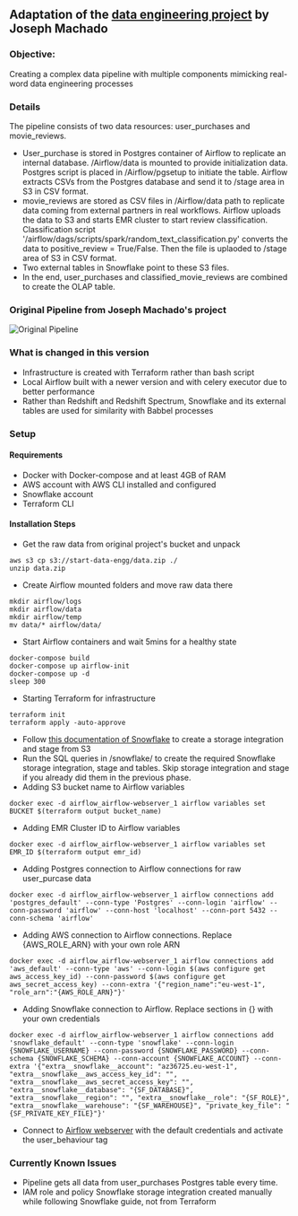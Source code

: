 ## Adaptation of the [data engineering project](https://www.startdataengineering.com/post/data-engineering-project-for-beginners-batch-edition/) by Joseph Machado

### Objective:
Creating a complex data pipeline with multiple components mimicking real-word data engineering processes

### Details
The pipeline consists of two data resources: user_purchases and movie_reviews.
- User_purchase is stored in Postgres container of Airflow to replicate an internal database. /Airflow/data is mounted to provide initialization data. Postgres script is placed in /Airflow/pgsetup to initiate the table. Airflow extracts CSVs from the Postgres database and send it to /stage area in S3 in CSV format.
- movie_reviews are stored as CSV files in /Airflow/data path to replicate data coming from external partners in real workflows. Airflow uploads the data to S3 and starts EMR cluster to start review classification. Classification script '/airflow/dags/scripts/spark/random_text_classification.py' converts the data to positive_review = True/False. Then the file is uplaoded to /stage area of S3 in CSV format.
- Two external tables in Snowflake point to these S3 files.
- In the end, user_purchases and classified_movie_reviews are combined to create the OLAP table.

### Original Pipeline from Joseph Machado's project
![Original Pipeline](https://www.startdataengineering.com/images/de_project_for_beginners/de_proj_design.png)

### What is changed in this version
- Infrastructure is created with Terraform rather than bash script
- Local Airflow built with a newer version and with celery executor due to better performance
- Rather than Redshift and Redshift Spectrum, Snowflake and its external tables are used for similarity with Babbel processes

### Setup
#### Requirements
- Docker with Docker-compose and at least 4GB of RAM
- AWS account with AWS CLI installed and configured
- Snowflake account
- Terraform CLI

#### Installation Steps
- Get the raw data from original project's bucket and unpack
```
aws s3 cp s3://start-data-engg/data.zip ./
unzip data.zip
```
- Create Airflow mounted folders and move raw data there
```
mkdir airflow/logs
mkdir airflow/data
mkdir airflow/temp
mv data/* airflow/data/
```
- Start Airflow containers and wait 5mins for a healthy state
```
docker-compose build
docker-compose up airflow-init
docker-compose up -d
sleep 300
```
- Starting Terraform for infrastructure
```
terraform init
terraform apply -auto-approve
```
- Follow [this documentation of Snowflake](https://docs.snowflake.com/en/user-guide/tables-external-s3.html) to create a storage integration and stage from S3
- Run the SQL queries in /snowflake/ to create the required Snowflake storage integration, stage and tables. Skip storage integration and stage if you already did them in the previous phase.
- Adding S3 bucket name to Airflow variables 
```
docker exec -d airflow_airflow-webserver_1 airflow variables set BUCKET $(terraform output bucket_name)
```
- Adding EMR Cluster ID to Airflow variables
```
docker exec -d airflow_airflow-webserver_1 airflow variables set EMR_ID $(terraform output emr_id)
```
- Adding Postgres connection to Airflow connections for raw user_purcase data
```
docker exec -d airflow_airflow-webserver_1 airflow connections add 'postgres_default' --conn-type 'Postgres' --conn-login 'airflow' --conn-password 'airflow' --conn-host 'localhost' --conn-port 5432 --conn-schema 'airflow'
```
- Adding AWS connection to Airflow connections. Replace {AWS_ROLE_ARN} with your own role ARN
```
docker exec -d airflow_airflow-webserver_1 airflow connections add 'aws_default' --conn-type 'aws' --conn-login $(aws configure get aws_access_key_id) --conn-password $(aws configure get aws_secret_access_key) --conn-extra '{"region_name":"eu-west-1", "role_arn":"{AWS_ROLE_ARN}"}'
```
- Adding Snowflake connection to Airflow. Replace sections in {} with your own credentials
```
docker exec -d airflow_airflow-webserver_1 airflow connections add 'snowflake_default' --conn-type 'snowflake' --conn-login {SNOWFLAKE_USERNAME} --conn-password {SNOWFLAKE_PASSWORD} --conn-schema {SNOWFLAKE_SCHEMA} --conn-account {SNOWFLAKE_ACCOUNT} --conn-extra '{"extra__snowflake__account": "az36725.eu-west-1", "extra__snowflake__aws_access_key_id": "", "extra__snowflake__aws_secret_access_key": "", "extra__snowflake__database": "{SF_DATABASE}", "extra__snowflake__region": "", "extra__snowflake__role": "{SF_ROLE}", "extra__snowflake__warehouse": "{SF_WAREHOUSE}", "private_key_file": "{SF_PRIVATE_KEY_FILE}"}'
```
- Connect to [Airflow webserver](http://localhost:8080/) with the default credentials and activate the user_behaviour tag

### Currently Known Issues
- Pipeline gets all data from user_purchases Postgres table every time.
- IAM role and policy Snowflake storage integration created manually while following Snowflake guide, not from Terraform
